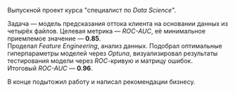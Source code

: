 Выпускной проект курса "специалист по *Data Science*".

Задача — модель предсказания оттока клиента на основании данных из четырёх файлов. Целевая метрика — *ROC-AUC*, её минимальное приемлемое значение — **0.85**.  
Проделал *Feature Engineering*, анализ данных. Подобрал оптимальные гиперпараметры моделей через *Optuna*, визуализировал результаты тестирования модели через *ROC*-кривую и матрицу ошибок.  
Итоговый *ROC-AUC* — **0.96**.

В конце подытожил работу и написал рекомендации бизнесу.
